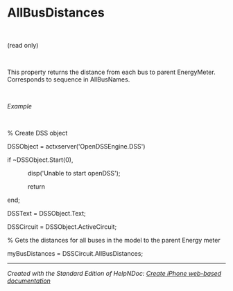 # AllBusDistances

&nbsp;

(read only)

&nbsp;

This property returns the distance from each bus to parent EnergyMeter. Corresponds to sequence in AllBusNames.

&nbsp;

*Example*

&nbsp;

% Create DSS object

DSSObject = actxserver('OpenDSSEngine.DSS')

if ~DSSObject.Start(0),

&nbsp; &nbsp; &nbsp; &nbsp; &nbsp; &nbsp; disp('Unable to start openDSS');

&nbsp; &nbsp; &nbsp; &nbsp; &nbsp; &nbsp; return

end;

DSSText = DSSObject.Text;

DSSCircuit = DSSObject.ActiveCircuit;

% Gets the distances for all buses in the model to the parent Energy meter

myBusDistances = DSSCircuit.AllBusDistances;

***
_Created with the Standard Edition of HelpNDoc: [Create iPhone web-based documentation](<https://www.helpndoc.com/feature-tour/iphone-website-generation>)_
